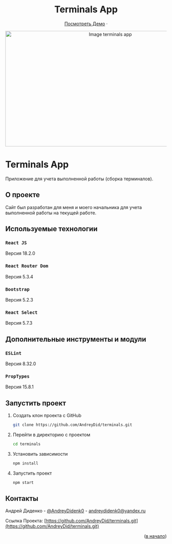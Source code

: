 <div>
    <h1 align="center">Terminals App</h1>
  <p align="center">
    <a href="https://andreydid.github.io/terminals/" target="_blank">Посмотреть Демо</a>
    ·
  </p>
</div>

<div align="center">
    <img src="https://s111vlx.storage.yandex.net/rdisk/f1e2a9aff43a4cd93b4c482af359d0f1903668990daa23ba0ca5dd16357efacb/65aed4fb/suGJIKVCGGNZFyAblFWP_2zK43mJ-SblsXc0EjpuCkg93oA-m3XV5JESQJ9syDl7-3qRPJQ9BalICK7iwA8Ipw==?uid=0&filename=2024-01-22_19-49-47.png&disposition=inline&hash=&limit=0&content_type=image%2Fpng&owner_uid=0&fsize=42766&hid=be337501e103b7216209d1fe110d722b&media_type=image&tknv=v2&etag=c14d8a9f81abbc94ce095ea923f0b4f9&rtoken=IkQ8vzNqZefM&force_default=no&ycrid=na-a937c5613262ebbff0316a1b1b2c0fe5-downloader1h&ts=60f8ef952f4c0&s=ca92602b660eee147cf1aa77fe0cb8938639549d745e60ad2817b69ce529f436&pb=U2FsdGVkX1-4QROvRFd_rscyLmVTdvl6v2Vlkb59JG2jqeyFubvSVV_iS6sOrOysKf2juenOgC0q6nZX_uv6xJq0jqz7m7JFWeWoMTFvsR8" alt="Image terminals app" width="640" height="360">
</div>

# Terminals App

Приложение для учета выполненной работы (сборка терминалов).

## О проекте

Сайт был разработан для меня и моего начальника для учета выполненной работы на текущей работе.

## Используемые технологии

### `React JS`

Версия 18.2.0

### `React Router Dom`

Версия 5.3.4

### `Bootstrap`

Версия 5.2.3

### `React Select`

Версия 5.7.3

## Дополнительные инструменты и модули

### `ESLint`

Версия 8.32.0

### `PropTypes`

Версия 15.8.1

## Запустить проект

1. Создать клон проекта с GitHub

   ```sh
   git clone https://github.com/AndreyDid/terminals.git
   ```

2. Перейти в директорию с проектом

   ```sh
   cd terminals
   ```
3. Установить зависимости
   ```sh
   npm install
   ```
4. Запустить проект
   ```sh
   npm start
   ```

## Контакты

Андрей Диденко - [@AndreyDidenk0](https://t.me/AndreyDidenk0) - andreydidenk0@yandex.ru

Ссылка Проекта: [https://github.com/AndreyDid/terminals.git](https://github.com/AndreyDid/terminals.git)

<p align="right">(<a href="#readme-top">в начало</a>)</p>